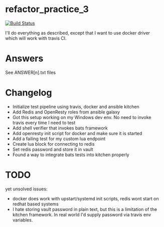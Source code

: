 # refactor_practice_3

[![Build Status](https://travis-ci.org/juliusza/refactor_practice_3.svg)](https://travis-ci.org/juliusza/refactor_practice_3)

I'll do everything as described, except that I want to use docker driver which will work with travis CI.

# Answers

See ANSWER[n].txt files

# Changelog

* Initialize test pipeline using travis, docker and ansible kitchen
* Add Redis and OpenResty roles from ansible galaxy
* Got this setup working on my Windows dev env. No need to invoke travis every time I need to test
* Add shell verifier that invokes bats framework
* Add openresty init script for docker and make sure it is started
* Add a failing test for my custom lua endpoint
* Create lua block for connecting to redis
* Set redis password and store it in vault
* Found a way to integrate bats tests into kitchen properly

# TODO
yet unsolved issues:
* docker does work with upstart/systemd init scripts, redis wont start on redhat based systems
* I hate storing vault password in plain text, but this is a limitation of the kitchen framework. In real world I'd supply password via travis env variables.